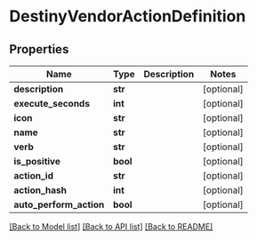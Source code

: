 # DestinyVendorActionDefinition

## Properties
Name | Type | Description | Notes
------------ | ------------- | ------------- | -------------
**description** | **str** |  | [optional] 
**execute_seconds** | **int** |  | [optional] 
**icon** | **str** |  | [optional] 
**name** | **str** |  | [optional] 
**verb** | **str** |  | [optional] 
**is_positive** | **bool** |  | [optional] 
**action_id** | **str** |  | [optional] 
**action_hash** | **int** |  | [optional] 
**auto_perform_action** | **bool** |  | [optional] 

[[Back to Model list]](../README.md#documentation-for-models) [[Back to API list]](../README.md#documentation-for-api-endpoints) [[Back to README]](../README.md)


